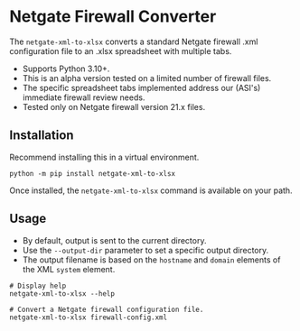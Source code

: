 # Netgate Firewall Converter

The `netgate-xml-to-xlsx` converts a standard Netgate firewall .xml configuration file to an .xlsx spreadsheet with multiple tabs.

* Supports Python 3.10+.
* This is an alpha version tested on a limited number of firewall files.
* The specific spreadsheet tabs implemented address our (ASI's) immediate firewall review needs.
* Tested only on Netgate firewall version 21.x files.


## Installation
Recommend installing this in a virtual environment.

```
python -m pip install netgate-xml-to-xlsx
```

Once installed, the `netgate-xml-to-xlsx` command is available on your path.

## Usage

* By default, output is sent to the current directory.
* Use the `--output-dir` parameter to set a specific output directory.
* The output filename is based on the `hostname` and `domain` elements of the XML `system` element.

```
# Display help
netgate-xml-to-xlsx --help
```

```
# Convert a Netgate firewall configuration file.
netgate-xml-to-xlsx firewall-config.xml
```




